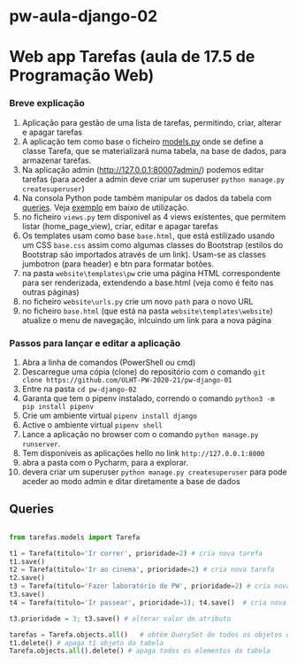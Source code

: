 # pw-aula-django-02

# Web app Tarefas (aula de 17.5 de Programação Web)

### Breve explicação
1. Aplicação para gestão de uma lista de tarefas, permitindo, criar, alterar e apagar tarefas
1. A aplicação tem como base o ficheiro [models.py](https://github.com/ULHT-PW-2020-21/pw-aula-django-02/blob/master/tarefas/models.py) onde se define a classe Tarefa, que se materializará numa tabela, na base de dados, para armazenar tarefas.
1. Na aplicação admin (http://127.0.0.1:80007admin/) podemos editar tarefas (para aceder a admin deve criar um superuser `python manage.py createsuperuser`)
1. Na consola Python pode também manipular os dados da tabela com [queries](https://docs.djangoproject.com/en/3.2/topics/db/queries/). Veja [exemplo](#queries) em baixo de utilização.
1. no ficheiro `views.py` tem disponivel as 4 views existentes, que permitem listar (home_page_view), criar, editar e apagar tarefas
1. Os templates usam como base `base.html`, que está estilizado usando um CSS `base.css` assim como algumas classes do Bootstrap (estilos do Bootstrap são importados através de um link). Usam-se as classes jumbotron (para header) e btn para formatar botões.
2. na pasta `website\templates\pw` crie uma página HTML correspondente para ser renderizada, extendendo a base.html (veja como é feito nas outras páginas)
3. no ficheiro `website\urls.py` crie um novo `path` para o novo URL
4. no ficheiro `base.html` (que está na pasta `website\templates\website`) atualize o menu de navegação, inlcuindo um link para a nova página


### Passos para lançar e editar a aplicação
1. Abra a linha de comandos (PowerShell ou cmd)
1. Descarregue uma cópia (clone) do repositório com o comando `git clone https://github.com/ULHT-PW-2020-21/pw-django-01` 
1. Entre na pasta  `cd pw-django-02`
1. Garanta que tem o pipenv instalado, correndo o comando `python3 -m pip install pipenv`
1. Crie um ambiente virtual `pipenv install django` 
1. Active o ambiente virtual `pipenv shell`
1. Lance a aplicação no browser com o comando `python manage.py runserver`. 
1. Tem disponíveis as aplicações hello no link `http://127.0.0.1:8000`
1. abra a pasta com o Pycharm, para a explorar.
1. devera criar um superuser `python manage.py createsuperuser` para pode aceder ao modo admin e ditar diretamente a base de dados

## Queries

```Python

from tarefas.models import Tarefa

t1 = Tarefa(titulo='Ir correr', prioridade=2) # cria nova tarefa
t1.save()
t2 = Tarefa(titulo='Ir ao cinema', prioridade=2) # cria nova tarefa
t2.save()
t3 = Tarefa(titulo='Fazer laboratório de PW', prioridade=2) # cria nova tarefa
t3.save()
t4 = Tarefa(titulo='Ir passear', prioridade=1); t4.save()  # cria nova tarefa

t3.prioridade = 3; t3.save() # alterar valor de atributo

tarefas = Tarefa.objects.all()   # obtém QuerySet de todos os objetos da tabela
t1.delete() # apaga t1 objeto da tabela
Tarefa.objects.all().delete() # apaga todos os elementos da tabela
```
